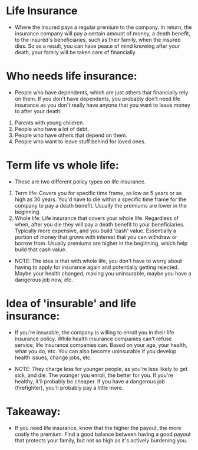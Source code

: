 # Life Insurance
- Where the insured pays a regular premium to the company. In return, the insurance company will pay a certain amount of money, a death benefit, to the insured's beneficiaries, such as their family, when the insured dies. So as a result, you can have peace of mind knowing after your death, your family will be taken care of financially.

# Who needs life insurance:
- People who have dependents, which are just others that financially rely on them. If you don't have dependents, you probably don't need life insurance as you don't really have anyone that you want to leave money to after your death.
1. Parents with young children.
2. People who have a lot of debt.
3. People who have others that depend on them.
4. People who want to leave stuff behind for loved ones.


# Term life vs whole life:
- These are two different policy types on life insurance. 
1. Term life: Covers you for specific time frame, as low as 5 years or as high as 30 years. You'd have to die within a specific time frame for the company to pay a death benefit. Usually the premiums are lower in the beginning.
2. Whole life: Life insurance that covers your whole life. Regardless of when, after you die they will pay a death benefit to your beneficiaries. Typically more expensive, and you build 'cash' value. Essentially a portion of money that grows with interest that you can withdraw or borrow from. Usually premiums are higher in the beginning, which help build that cash value.

- NOTE: The idea is that with whole life, you don't have to worry about having to apply for insurance again and potentially getting rejected. Maybe your health changed, making you uninsurable, maybe you have a dangerous job now, etc.


# Idea of 'insurable' and life insurance:
- If you're insurable, the company is willing to enroll you in their life insurance policy. While health insurance companies can't refuse service, life insurance companies can. Based on your age, your health, what you do, etc. You can also become uninsurable if you develop health issues, change jobs, etc. 

- NOTE: They charge less for younger people, as you're less likely to get sick, and die. The younger you enroll, the better for you. If you're healthy, it'll probably be cheaper. If you have a dangerous job (firefighter), you'll probably pay a little more.

# Takeaway:
- If you need life insurance, know that the higher the payout, the more costly the premium. Find a good balance between having a good payout that protects your family, but not so high as it's actively burdening you.

